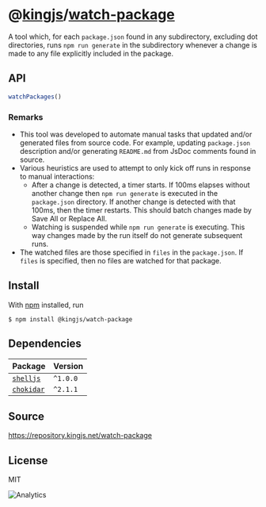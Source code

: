 # @[kingjs][@kingjs]/[watch-package][ns0]
A tool which, for each `package.json` found in any subdirectory, excluding dot directories, runs  `npm run generate`  in the subdirectory whenever a change  is made to any file explicitly included in the package.

## API
```ts
watchPackages()
```


### Remarks
- This tool was developed to automate manual tasks  that updated and/or generated files from source code. For example, updating `package.json` description and/or generating `README.md` from JsDoc comments found in source.
- Various heuristics are used to attempt to only kick off runs in response to manual interactions:
  - After a change is detected, a timer starts. If 100ms elapses without another change then `npm run generate` is executed in the `package.json` directory. If another change is detected with that 100ms, then the timer restarts. This should batch changes made by Save All or Replace All.
  - Watching is suspended while `npm run generate` is executing. This way changes made by the run itself do not generate subsequent runs.
- The watched files are those specified in `files` in the `package.json`. If `files` is specified, then no files  are watched for that package.

## Install
With [npm](https://npmjs.org/) installed, run
```
$ npm install @kingjs/watch-package
```
## Dependencies
|Package|Version|
|---|---|
|[`shelljs`](https://www.npmjs.com/package/shelljs)|`^1.0.0`|
|[`chokidar`](https://www.npmjs.com/package/chokidar)|`^2.1.1`|
## Source
https://repository.kingjs.net/watch-package
## License
MIT

![Analytics](https://analytics.kingjs.net/watch-package)

[@kingjs]: https://www.npmjs.com/package/kingjs
[ns0]: https://www.npmjs.com/package/@kingjs/watch-package
